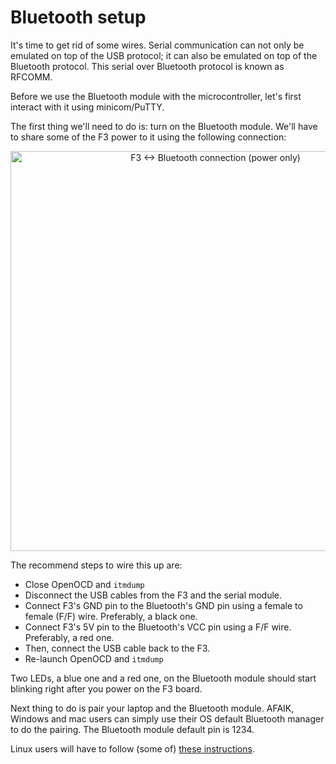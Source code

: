 # Bluetooth setup

It's time to get rid of some wires. Serial communication can not only be emulated on top of the USB
protocol; it can also be emulated on top of the Bluetooth protocol. This serial over Bluetooth
protocol is known as RFCOMM.

Before we use the Bluetooth module with the microcontroller, let's first interact with it using
minicom/PuTTY.

The first thing we'll need to do is: turn on the Bluetooth module. We'll have to share some of the
F3 power to it using the following connection:

<p align="center">
<img height=640 title="F3 <-> Bluetooth connection (power only)" src="../assets/f3-bluetooth-power-only.png">
</p>

The recommend steps to wire this up are:

- Close OpenOCD and `itmdump`
- Disconnect the USB cables from the F3 and the serial module.
- Connect F3's GND pin to the Bluetooth's GND pin using a female to female (F/F) wire. Preferably, a
  black one.
- Connect F3's 5V pin to the Bluetooth's VCC pin using a F/F wire. Preferably, a red one.
- Then, connect the USB cable back to the F3.
- Re-launch OpenOCD and `itmdump`

Two LEDs, a blue one and a red one, on the Bluetooth module should start blinking right after you
power on the F3 board.

Next thing to do is pair your laptop and the Bluetooth module. AFAIK, Windows and mac users can
simply use their OS default Bluetooth manager to do the pairing. The Bluetooth module default pin
is 1234.

Linux users will have to follow (some of) [these instructions].

[these instructions]: linux.md

